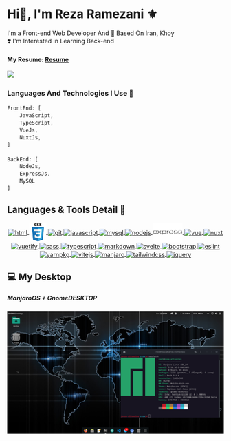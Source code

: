 # Hi👋, I'm Reza Ramezani ⚜️
I'm a Front-end Web Developer And 🏡 Based On Iran, Khoy \
❣️ I'm Interested in Learning Back-end

#### My Resume: [Resume](https://ramezanidev.github.io/)
![](https://komarev.com/ghpvc/?username=ramezanidev&style=flat&color=0055ff) 


### Languages And Technologies I Use 🔱
```js
FrontEnd: [
    JavaScript,
    TypeScript,
    VueJs,
    NuxtJs,
]

BackEnd: [
    NodeJs,
    ExpressJs,
    MySQL
]
```
## Languages & Tools Detail 🔱
<p align="center">
        
<a href="https://www.w3schools.com/html/">
    <img align="center" src="https://iconape.com/wp-content/png_logo_vector/html-5-2.png" alt="html" height="40" width="40" />
</a>
    
<a href="https://www.w3schools.com/css/">
    <img align="center" src="https://raw.githubusercontent.com/github/explore/6c6508f34230f0ac0d49e847a326429eefbfc030/topics/css/css.png" alt="css" height="42" width="40" />
</a>
    
<a href="https://git-scm.com/">
    <img align="center" src="https://upload.wikimedia.org/wikipedia/commons/thumb/3/3f/Git_icon.svg/1024px-Git_icon.svg.png" alt="git" height="40" width="40" />
</a>
    
<a href="https://www.javascript.com/">
    <img align="center" src="https://cdn.iconscout.com/icon/free/png-512/javascript-2752148-2284965.png" alt="javascript" height="40" width="40" />
</a>
    
<a href="https://www.mysql.com/">
    <img align="center" src="https://cdn.iconscout.com/icon/free/png-512/mysql-19-1174939.png" alt="mysql" height="40" width="40" />
</a>
    
<a href="https://nodejs.org/en/">
    <img align="center" src="https://img.icons8.com/color/452/nodejs.png" alt="nodejs" height="40" width="40" />
</a>
    
<a href="https://expressjs.com/">
    <img align="center" src="https://raw.githubusercontent.com/devicons/devicon/master/icons/express/express-original-wordmark.svg" alt="express" height="45" width="70" />
</a>
    
<a href="https://vuejs.org">
    <img align="center" src="https://cdn.iconscout.com/icon/free/png-512/vue-282497.png" alt="vue" height="40" width="40" />
</a>
    
<a href="https://nuxtjs.org/">
    <img align="center" src="https://camo.githubusercontent.com/faa52408def7e90dd8b2c84a09a62bf675ba11152395c61dae6a131458fbbae8/68747470733a2f2f7777772e766563746f726c6f676f2e7a6f6e652f6c6f676f732f6e7578746a732f6e7578746a732d69636f6e2e737667" alt="nuxt" height="40" width="40" />
</a>
    
<a href="https://vuetifyjs.com/en/">
    <img align="center" src="https://iconape.com/wp-content/png_logo_vector/vuetify.png" alt="vuetify" height="40" width="40" />
</a>
    
<a href="https://sass-lang.com/">
    <img align="center" src="https://cdn.iconscout.com/icon/free/png-512/sass-226054.png" alt="sass" height="40" width="40" />
</a>    
    
<a href="https://www.typescriptlang.org/">
    <img align="center" src="https://cdn.iconscout.com/icon/free/png-512/typescript-1174965.png" alt="typescript" height="40" width="40" />
</a>  
    
<a href="https://www.markdownguide.org/">
    <img align="center" src="https://d33wubrfki0l68.cloudfront.net/f1f475a6fda1c2c4be4cac04033db5c3293032b4/513a4/assets/images/markdown-mark-white.svg" alt="markdown" height="40" width="40" />
</a> 

<a href="https://svelte.dev/">
    <img align="center" src="https://cdn.icon-icons.com/icons2/2107/PNG/128/file_type_svelte_icon_130137.png" alt="svelte" height="40" width="40" />
</a>    

<a href="https://getbootstrap.com/">
    <img align="center" src="https://img.icons8.com/color/452/bootstrap.png" alt="bootstrap" height="40" width="40" />
</a>  

<a href="https://eslint.org/">
    <img align="center" src="https://img.icons8.com/color/452/bootstrap.png" alt="eslint" height="40" width="40" />
</a>  

<a href="https://yarnpkg.com/">
    <img align="center" src="https://iconape.com/wp-content/files/sv/371673/svg/371673.svg" alt="yarnpkg" height="40" width="40" />
</a>  

<a href="https://vitejs.dev/">
    <img align="center" src="https://vitejs.dev/logo.svg" alt="vitejs" height="40" width="40" />
</a>
    
<a href="https://manjaro.org/">
    <img align="center" src="https://manjaro.org/img/logo.svg" alt="manjaro" height="40" width="40" />
</a>

<a href="https://tailwindcss.com/">
    <img align="center" src="https://iconape.com/wp-content/png_logo_vector/tailwind-css-logo.png" alt="tailwindcss" height="40" width="60" />
</a>
    
<a href="https://jquery.com/">
    <img align="center" src="https://iconape.com/wp-content/png_logo_vector/jquery.png" alt="jquery" height="40" width="40" />
</a>
</p>

## 💻 My Desktop
##### ManjaroOS + GnomeDESKTOP
![ManjaroOS_GnomeDESKTOP](https://github.com/ramezanidev/ramezanidev/blob/main/desktop.png?raw=true)
